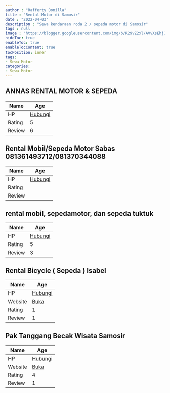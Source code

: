 ```yaml
---
author : "Rafferty Bonilla"
title : "Rental Motor di Samosir"
date : "2022-04-03"
description : "Sewa kendaraan roda 2 / sepeda motor di Samosir"
tags : null
image : "https://blogger.googleusercontent.com/img/b/R29vZ2xl/AVvXsEhjJCYZPlyTu75ULUxSlrBHJp7ERdFXiQkZFru52Wc2yMhp9tdXB4MfDPkH7oaDaHf0m97a7WThullfz1Sr9fNUFltjjwfgwvOhgWCwHoxVJfS5zIX11flhek9_70LRz1zeFjIdWinV6SGzSTjHLNFjmAYwPkleUl2-ceD4nh1UM2Yi-yczbff8y3qR1w/w300-h200/rental-motor-di-samosir.png"
hideToc: true
enableToc: true
enableTocContent: true
tocPosition: inner
tags:
- Sewa Motor
categories:
- Sewa Motor
---
```



## ANNAS RENTAL MOTOR &amp; SEPEDA

Name | Age
--------|------
HP | [Hubungi](https://pcandroidplayer.blogspot.com/?clayads=https://getnumber.ndower.dev?phone=MDgyMzYxNDgxMTUy)
Rating | 5
Review | 6


## Rental Mobil/Sepeda Motor Sabas 081361493712/081370344088

Name | Age
--------|------
HP | [Hubungi](https://pcandroidplayer.blogspot.com/?clayads=https://getnumber.ndower.dev?phone=MDgxMzYxNDkzNzEy)
Rating | 
Review | 


## rental mobil, sepedamotor, dan sepeda tuktuk

Name | Age
--------|------
HP | [Hubungi](https://pcandroidplayer.blogspot.com/?clayads=https://getnumber.ndower.dev?phone=MDgyMTY5OTkyNjAz)
Rating | 5
Review | 3


## Rental Bicycle ( Sepeda ) Isabel

Name | Age
--------|------
HP | [Hubungi](https://pcandroidplayer.blogspot.com/?clayads=https://getnumber.ndower.dev?phone=MDgyMTYxMzAxOTQy)
Website | [Buka](https://pcandroidplayer.blogspot.com/?clayads=aHR0cHM6Ly9yZW50YWwtYmljeWNsZS1zZXBlZGEtaXNhYmVsLmJ1c2luZXNzLnNpdGUv) 
Rating | 1
Review | 1


## Pak Tanggang Becak Wisata Samosir

Name | Age
--------|------
HP | [Hubungi](https://pcandroidplayer.blogspot.com/?clayads=https://getnumber.ndower.dev?phone=MDgxMzYxMDc0OTI0)
Website | [Buka](https://pcandroidplayer.blogspot.com/?clayads=aHR0cHM6Ly9wYWstdGFuZ2dhbmctYmVjYWstd2lzYXRhLXNhbW9zaXIuYnVzaW5lc3Muc2l0ZS8=) 
Rating | 4
Review | 1


